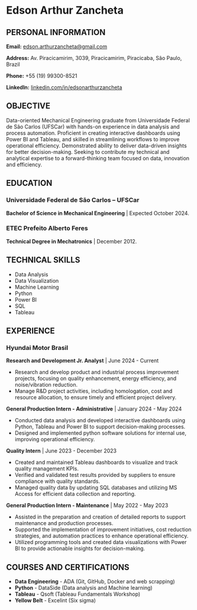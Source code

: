 # Edson Arthur Zancheta

## PERSONAL INFORMATION

**Email:** edson.arthurzancheta@gmail.com

**Address:** Av. Piracicamirim, 3039, Piracicamirim, Piracicaba, São Paulo, Brazil

**Phone:** +55 (19) 99300-8521

**LinkedIn:** [linkedin.com/in/edsonarthurzancheta](https://linkedin.com/in/edsonarthurzancheta)


## OBJECTIVE
Data-oriented Mechanical Engineering graduate from Universidade Federal de São Carlos (UFSCar) with hands-on experience in data analysis and process automation. Proficient in creating interactive dashboards using Power BI and Tableau, and skilled in streamlining workflows to improve operational efficiency. Demonstrated ability to deliver data-driven insights for better decision-making. Seeking to contribute my technical and analytical expertise to a forward-thinking team focused on data, innovation and efficiency.

## EDUCATION

### Universidade Federal de São Carlos – UFSCar
**Bachelor of Science in Mechanical Engineering** | Expected October 2024.

### ETEC Prefeito Alberto Feres
**Technical Degree in Mechatronics** | December 2012.

## TECHNICAL SKILLS

* Data Analysis
* Data Visualization
* Machine Learning
* Python
* Power BI
* SQL
* Tableau

## EXPERIENCE

### Hyundai Motor Brasil

**Research and Development Jr. Analyst** | June 2024 - Current
* Research and develop product and industrial process improvement projects, focusing on quality enhancement, energy efficiency, and noise/vibration reduction.
* Manage R&D project activities, including homologation, cost and resource allocation, to ensure timely and efficient project delivery.

**General Production Intern - Administrative** | January 2024 - May 2024
* Conducted data analysis and developed interactive dashboards using Python, Tableau and Power BI to support decision-making processes.
* Designed and implemented python software solutions for internal use, improving operational efficiency.

**Quality Intern** | June 2023 - December 2023
* Created and maintained Tableau dashboards to visualize and track quality management KPIs.
* Verified and validated test results provided by suppliers to ensure compliance with quality standards.
* Managed quality data by updating SQL databases and utilizing MS Access for efficient data collection and reporting.

**General Production Intern - Maintenance** | May 2022 - May 2023
* Assisted in the preparation and creation of detailed reports to support maintenance and production processes.
* Supported the implementation of improvement initiatives, cost reduction strategies, and automation practices to enhance operational efficiency.
* Utilized programming tools and created data visualizations with Power BI to provide actionable insights for decision-making.

## COURSES AND CERTIFICATIONS

* **Data Engineering** - ADA (Git, GitHub, Docker and web scrapping)
* **Python** - DataSide (Data analysis and Machine learning)
* **Tableau** - Qsoft (Tableau Fundamentals Workshop)
* **Yellow Belt** - Excelint (Six sigma)
